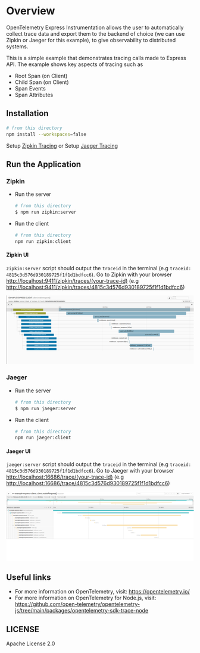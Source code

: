 # Overview

OpenTelemetry Express Instrumentation allows the user to automatically collect trace data and export them to the backend of choice (we can use Zipkin or Jaeger for this example), to give observability to distributed systems.

This is a simple example that demonstrates tracing calls made to Express API. The example
shows key aspects of tracing such as

- Root Span (on Client)
- Child Span (on Client)
- Span Events
- Span Attributes

## Installation

```sh
# from this directory
npm install --workspaces=false
```

Setup [Zipkin Tracing](https://zipkin.io/pages/quickstart.html)
or
Setup [Jaeger Tracing](https://www.jaegertracing.io/docs/latest/getting-started/#all-in-one)

## Run the Application

### Zipkin

- Run the server

   ```sh
   # from this directory
   $ npm run zipkin:server
   ```

- Run the client

   ```sh
   # from this directory
   npm run zipkin:client
   ```

#### Zipkin UI

`zipkin:server` script should output the `traceid` in the terminal (e.g `traceid: 4815c3d576d930189725f1f1d1bdfcc6`).
Go to Zipkin with your browser <http://localhost:9411/zipkin/traces/(your-trace-id)> (e.g <http://localhost:9411/zipkin/traces/4815c3d576d930189725f1f1d1bdfcc6>)

<p align="center"><img src="./images/zipkin.jpg?raw=true"/></p>

### Jaeger

- Run the server

   ```sh
   # from this directory
   $ npm run jaeger:server
   ```

- Run the client

   ```sh
   # from this directory
   npm run jaeger:client
   ```

#### Jaeger UI

`jaeger:server` script should output the `traceid` in the terminal (e.g `traceid: 4815c3d576d930189725f1f1d1bdfcc6`).
Go to Jaeger with your browser <http://localhost:16686/trace/(your-trace-id)> (e.g <http://localhost:16686/trace/4815c3d576d930189725f1f1d1bdfcc6>)

<p align="center"><img src="images/jaeger.jpg?raw=true"/></p>

## Useful links

- For more information on OpenTelemetry, visit: <https://opentelemetry.io/>
- For more information on OpenTelemetry for Node.js, visit: <https://github.com/open-telemetry/opentelemetry-js/tree/main/packages/opentelemetry-sdk-trace-node>

## LICENSE

Apache License 2.0
